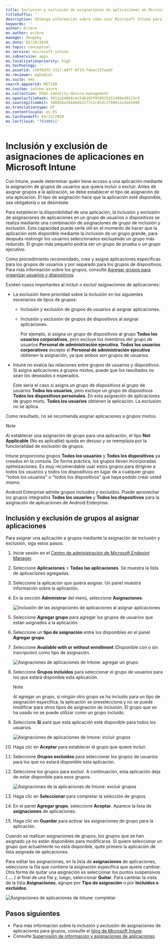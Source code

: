 ```yaml
---
title: Inclusión y exclusión de asignaciones de aplicaciones en Microsoft Intune
titleSuffix: ''
description: Obtenga información sobre cómo usar Microsoft Intune para incluir y excluir asignaciones de aplicaciones.
keywords: ''
author: Erikre
ms.author: erikre
manager: dougeby
ms.date: 02/28/2020
ms.topic: conceptual
ms.service: microsoft-intune
ms.subservice: apps
ms.localizationpriority: high
ms.technology: ''
ms.assetid: c59f6df5-3317-4dff-8f19-fdeec33faedf
ms.reviewer: mghadial
ms.suite: ems
search.appverid: MET150
ms.custom: intune-azure
ms.collection: M365-identity-device-management
ms.openlocfilehash: 5011e24064c4c546107f950925d12489ed9113c9
ms.sourcegitcommit: 3d895be2844bda2177c2c85dc2f09612a1be5490
ms.translationtype: HT
ms.contentlocale: es-ES
ms.lasthandoff: 03/13/2020
ms.locfileid: "79340611"
---
```

# <a name="include-and-exclude-app-assignments-in-microsoft-intune"></a>Inclusión y exclusión de asignaciones de aplicaciones en Microsoft Intune

Con Intune, puede determinar quién tiene acceso a una aplicación mediante la asignación de grupos de usuarios que quiera incluir o excluir. Antes de asignar grupos a la aplicación, se debe establecer el tipo de asignación de una aplicación. El tipo de asignación hace que la aplicación esté disponible, sea obligatoria o se desinstale. 

Para establecer la disponibilidad de una aplicación, la inclusión y exclusión de asignaciones de aplicaciones en un grupo de usuarios o dispositivos se realiza mediante una combinación de asignaciones de grupo de inclusión y exclusión. Esta capacidad puede serle útil en el momento de hacer que la aplicación esté disponible mediante la inclusión de un grupo grande, para después restringir los usuarios seleccionados excluyendo un grupo más reducido. El grupo más pequeño podría ser un grupo de prueba o un grupo ejecutivo. 

Como procedimiento recomendado, cree y asigne aplicaciones específicas para los grupos de usuarios y por separado para los grupos de dispositivos. Para más información sobre los grupos, consulte [Agregar grupos para organizar usuarios y dispositivos](../fundamentals/groups-add.md).  

Existen casos importantes al incluir o excluir asignaciones de aplicaciones:

- La exclusión tiene prioridad sobre la inclusión en los siguientes escenarios de tipos de grupos:
  - Inclusión y exclusión de grupos de usuarios al asignar aplicaciones.
  - Inclusión y exclusión de grupos de dispositivos al asignar aplicaciones.

    Por ejemplo, si asigna un grupo de dispositivos al grupo **Todos los usuarios corporativos**, pero excluye los miembros del grupo de usuarios **Personal de administración ejecutiva**, **Todos los usuarios corporativos** excepto el **Personal de administración ejecutiva** obtienen la asignación, ya que ambos son grupos de usuarios.
- Intune no evalúa las relaciones entre grupos de usuarios y dispositivos. Si asigna aplicaciones a grupos mixtos, puede que los resultados no sean los deseados o esperados.

    Este sería el caso si asigna un grupo de dispositivos al grupo de usuarios **Todos los usuarios**, pero excluye un grupo de dispositivos **Todos los dispositivos personales**. En esta asignación de aplicaciones de grupo mixto, **Todos los usuarios** obtienen la aplicación. La exclusión no se aplica.

Como resultado, no se recomienda asignar aplicaciones a grupos mixtos.

> [!NOTE]
> Al establecer una asignación de grupo para una aplicación, el tipo **Not Applicable** (No es aplicable) queda en desuso y se reemplaza por la funcionalidad de exclusión de grupos. 
>
> Intune proporciona grupos **Todos los usuarios** y **Todos los dispositivos** ya creados en la consola. De forma práctica, los grupos llevan incorporadas optimizaciones. Es muy recomendable usar estos grupos para dirigirse a todos los usuarios y todos los dispositivos en lugar de a cualquier grupo "todos los usuarios" o "todos los dispositivos" que haya podido crear usted mismo.  
>
> Android Enterprise admite grupos incluidos y excluidos. Puede aprovechar los grupos integrados **Todos los usuarios** y **Todos los dispositivos** para la asignación de aplicaciones de Android Enterprise. 

## <a name="include-and-exclude-groups-when-assigning-apps"></a>Inclusión y exclusión de grupos al asignar aplicaciones

Para asignar una aplicación a grupos mediante la asignación de inclusión y exclusión, siga estos pasos:

1. Inicie sesión en el [Centro de administración de Microsoft Endpoint Manager](https://go.microsoft.com/fwlink/?linkid=2109431).
2. Seleccione **Aplicaciones** > **Todas las aplicaciones**. Se muestra la lista de aplicaciones agregadas.
3. Seleccione la aplicación que quiera asignar. Un panel muestra información sobre la aplicación.
4. En la sección **Administrar** del menú, seleccione **Asignaciones**.

    ![Inclusión de las asignaciones de aplicaciones al asignar aplicaciones](./media/apps-inc-exl-assignments/apps-inc-exl-01.png)

5. Seleccione **Agregar grupo** para agregar los grupos de usuarios que están asignados a la aplicación. 
6. Seleccione un **tipo de asignación** entre los disponibles en el panel **Agregar grupo**.
7. Seleccione **Available with or without enrollment** (Disponible con o sin inscripción) como tipo de asignación.

    ![Asignaciones de aplicaciones de Intune: agregar un grupo](./media/apps-inc-exl-assignments/apps-inc-exl-02.png)
8. Seleccione **Grupos incluidos** para seleccionar el grupo de usuarios para los que estará disponible esta aplicación.

    > [!NOTE]
    > Al agregar un grupo, si ningún otro grupo se ha incluido para un tipo de asignación específica, la aplicación se preselecciona y no se puede modificar para otros tipos de asignación de inclusión. El grupo que se ha usado no se puede utilizar como un grupo incluido.

9. Seleccione **Sí** para que esta aplicación esté disponible para todos los usuarios.

    ![Asignaciones de aplicaciones de Intune: incluir grupos](./media/apps-inc-exl-assignments/apps-inc-exl-03.png)
10. Haga clic en **Aceptar** para establecer el grupo que quiere incluir.
11. Seleccione **Grupos excluidos** para seleccionar los grupos de usuarios para los que no estará disponible esta aplicación.
12. Seleccione los grupos para excluir. A continuación, esta aplicación deja de estar disponible para esos grupos.

    ![Asignaciones de la aplicaciones de Intune: excluir grupos](./media/apps-inc-exl-assignments/apps-inc-exl-04.png)
13. Haga clic en **Seleccionar** para completar la selección de grupos.
14. En el panel **Agregar grupo**, seleccione **Aceptar**. Aparece la lista de **asignaciones** de aplicaciones.
15. Haga clic en **Guardar** para activar las asignaciones de grupo para la aplicación.

Cuando se realizan asignaciones de grupos, los grupos que se han asignado ya no están disponibles para modificarse. Si quiere seleccionar un grupo que actualmente no está disponible, quite primero la aplicación de lista asignada de aplicaciones.

Para editar las asignaciones, en la lista de **asignaciones** de aplicaciones, seleccione la fila que contiene la asignación específica que quiere cambiar. Otra forma de quitar una asignación es seleccionar los puntos suspensivos ( **…** ) al final de una fila y, luego, seleccionar **Quitar**. Para cambiar la vista de la lista **Asignaciones**, agrupe por **Tipo de asignación** o por **Incluidos o excluidos**.

![Asignaciones de aplicaciones de Intune: completar](/media/apps-inc-exl-assignments/apps-inc-exl-05.png)

## <a name="next-steps"></a>Pasos siguientes

- Para más información sobre la inclusión y exclusión de asignaciones de aplicaciones para grupos, consulte el [blog de Microsoft Intune](https://aka.ms/new_app_assignment_process).
- Consulte [Supervisión de información y asignaciones de aplicaciones](apps-monitor.md).
